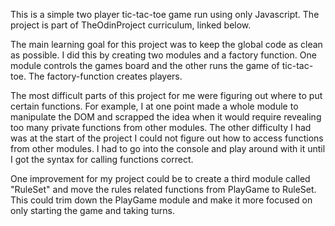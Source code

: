 This is a simple two player tic-tac-toe game run using only Javascript. The project is part of TheOdinProject curriculum, linked below. 

The main learning goal for this project was to keep the global code as clean as possible. I did this by creating two modules and a factory function. One module controls the games board and the other runs the game of tic-tac-toe. The factory-function creates players.

The most difficult parts of this project for me were figuring out where to put certain functions. For example, I at one point made a whole module to manipulate the DOM and scrapped the idea when it would require revealing too many private functions from other modules. The other difficulty I had was at the start of the project I could not figure out how to access functions from other modules. I had to go into the console and play around with it until I got the syntax for calling functions correct.

One improvement for my project could be to create a third module called "RuleSet" and move the rules related functions from PlayGame to RuleSet. This could trim down the PlayGame module and make it more focused on only starting the game and taking turns.